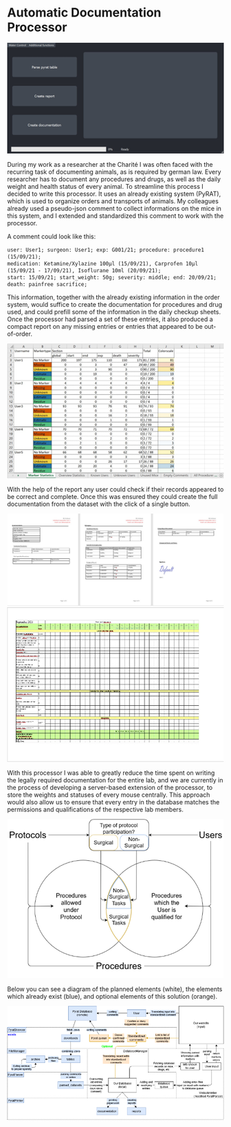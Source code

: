 # Automatic Documentation Processor

![UI of the processor](images/Processor.jpg)

During my work as a researcher at the Charité I was often faced with the recurring task of documenting animals, as is required by german law. Every researcher has to document any procedures and drugs, as well as the daily weight and health status of every animal. To streamline this process I decided to write this processor.
It uses an already existing system (PyRAT), which is used to organize orders and transports of animals. My colleagues already used a pseudo-json comment to collect informations on the mice in this system, and I extended and standardized this comment to work with the processor.

A comment could look like this:
```
user: User1; surgeon: User1; exp: G001/21; procedure: procedure1 (15/09/21);
medication: Ketamine/Xylazine 100μl (15/09/21), Carprofen 10μl (15/09/21 - 17/09/21), Isoflurane 10ml (20/09/21); 
start: 15/09/21; start_weight: 50g; severity: middle; end: 20/09/21; death: painfree sacrifice;
```

This information, together with the already existing information in the order system, would suffice to create the documentation for procedures and drug used, and could prefill some of the information in the daily checkup sheets.
Once the processor had parsed a set of these entries, it also produced a compact report on any missing entries or entries that appeared to be out-of-order.

![First page of the compact report](images/Report_Marker_statistics.jpg)

With the help of the report any user could check if their records appeared to be correct and complete. Once this was ensured they could create the full documentation from the dataset with the click of a single button.

![Example of the procedure documentation for a single mouse](images/Procedures.jpg)
![Example sheet for the daily checks](images/Daily.jpg)

With this processor I was able to greatly reduce the time spent on writing the legally required documentation for the entire lab, and we are currently in the process of developing a server-based extension of the processor, to store the weights and statuses of every mouse centrally.
This approach would also allow us to ensure that every entry in the database matches the permissions and qualifications of the respective lab members.

![Aspects of the question "Is this user allowed to do this procedure in this protocol?"](images/Permission.png)

Below you can see a diagram of the planned elements (white), the elements which already exist (blue), and optional elements of this solution (orange).

![Elements of the online version of the processor](images/OnlineParserStructure.png)
